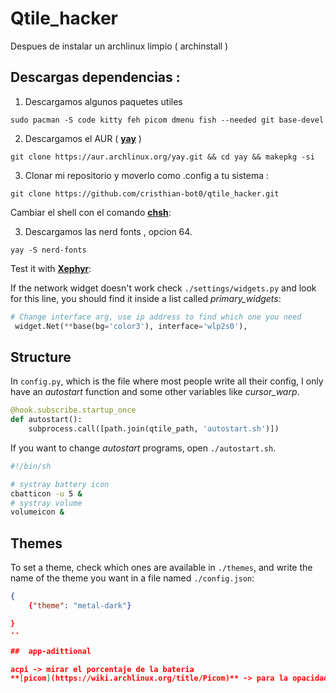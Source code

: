 # Qtile_hacker
Despues de instalar un archlinux limpio ( archinstall ) 
## Descargas dependencias :
1. Descargamos algunos paquetes utiles 
```
sudo pacman -S code kitty feh picom dmenu fish --needed git base-devel
```
2. Descargamos el AUR ( **[yay](https://github.com/Jguer/yay?tab=readme-ov-file)** )
```
git clone https://aur.archlinux.org/yay.git && cd yay && makepkg -si
```

3. Clonar mi repositorio y moverlo como .config a tu sistema : 
```
git clone https://github.com/cristhian-bot0/qtile_hacker.git
```

Cambiar el shell con el comando **[chsh](https://www.ochobitshacenunbyte.com/2020/03/02/cambiar-la-shell-de-un-usuario-en-linux-con-chsh/)**: 



3. Descargamos las nerd fonts , opcion 64. 
```
yay -S nerd-fonts 
```


Test it with **[Xephyr](https://github.com/cristhian-bot0/qtile.git)**:


If the network widget doesn't work check ```./settings/widgets.py``` and look
for this line, you should find it inside a list called *primary_widgets*:

```python
# Change interface arg, use ip address to find which one you need
 widget.Net(**base(bg='color3'), interface='wlp2s0'),
```


## Structure

In ```config.py```, which is the file where most people write all their config,
I only have an *autostart* function and some other variables like
*cursor_warp*.

```python
@hook.subscribe.startup_once
def autostart():
    subprocess.call([path.join(qtile_path, 'autostart.sh')])
```

If you want to change *autostart* programs, open  ```./autostart.sh```.

```bash
#!/bin/sh

# systray battery icon
cbatticon -u 5 &
# systray volume
volumeicon &
```

## Themes

To set a theme, check which ones are available in ```./themes```, and write
the name of the theme you want in a file named ```./config.json```:

```json
{
    {"theme": "metal-dark"}

}
··

##  app-adittional

acpi -> mirar el porcentaje de la bateria
**[picom](https://wiki.archlinux.org/title/Picom)** -> para la opacidad de ventanas


